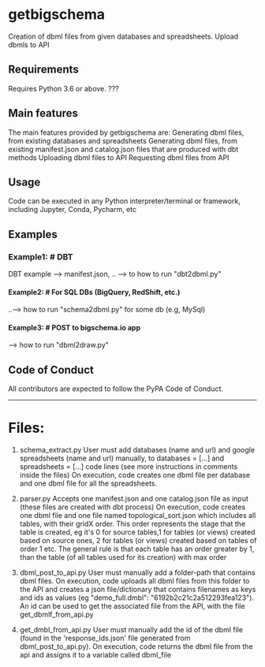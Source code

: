 # getbigschema
Creation of dbml files from given databases and spreadsheets.
Upload dbmls to API

## Requirements
Requires Python 3.6 or above. ???

## Main features
The main features provided by getbigschema are:
Generating dbml files, from existing databases and spreadsheets
Generating dbml files, from existing manifest.json and catalog.json files that are produced with dbt methods
Uploading dbml files to API
Requesting dbml files from API

## Usage
Code can be executed in any Python interpreter/terminal or framework, including Jupyter, Conda, Pycharm, etc

## Examples


### Example1: # DBT
DBT example --> manifest.json, .. --> to how to run "dbt2dbml.py"

#### Example2: # For SQL DBs (BigQuery, RedShift, etc.)
..--> how to run "schema2dbml.py" for some db (e.g, MySql)

#### Example3: # POST to bigschema.io app
--> how to run "dbml2draw.py"



## Code of Conduct
All contributors are expected to follow the PyPA Code of Conduct.

----------------------------------------------


# Files:
1. schema_extract.py
   User must add databases (name and url) and google spreadsheets (name and url) manually, to databases = [...] and spreadsheets = [...] code lines (see more instructions in      comments inside the files)
   On execution, code creates one dbml file per database and one dbml file for all the spreadsheets.
   
2. parser.py
   Accepts one manifest.json and one catalog.json file as input (these files are created with dbt process)
   On execution, code creates one dbml file and one file named topological_sort.json which includes all tables, with their gridX order. This order represents the stage that        the table is created, eg it's 0 for source tables,1 for tables (or views) created based on source ones, 2 for tables (or views) created based on tables of order 1 etc. The      general rule is that each table has an order greater by 1, than the table (of all tables used for its creation) with max order 

3. dbml_post_to_api.py
   User must manually add a folder-path that contains dbml files. On execution, code uploads all dbml files from this folder to the API and creates a json file/dictionary that    contains filenames as keys and ids as values (eg "demo_full.dmbl": "6192b2c21c2a512293fea123"). An id can be used to get the associated file from the API, with the file        get_dbmlf_from_api.py
   
4. get_dmbl_from_api.py
   User must manually add the id of the dbml file (found in the 'response_ids.json' file generated from dbml_post_to_api.py). On execution, code returns the dbml file from the    api and assigns it to a variable called dbml_file
   
